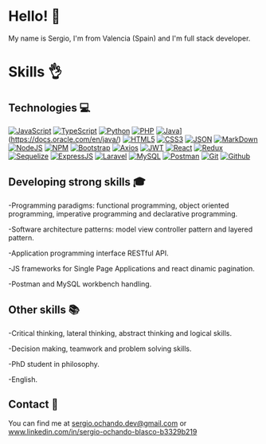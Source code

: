 # Hello! :wave:
My name is Sergio, I'm from Valencia (Spain) and I'm full stack developer.

# Skills :ok_hand:

## Technologies :computer:
[![JavaScript](https://img.shields.io/badge/JavaScript-F7DF1E?logo=javascript&logoColor=000&style=flat)](https://developer.mozilla.org/en-US/docs/Web/JavaScript) [![TypeScript](https://img.shields.io/badge/TypeScript-3178C6?logo=typescript&logoColor=fff&style=flat)](https://www.typescriptlang.org/docs/) [![Python](https://img.shields.io/badge/Python-3776AB?logo=python&logoColor=fff&style=flat)](https://docs.python.org/3/) [![PHP](https://img.shields.io/badge/PHP-777BB4?logo=php&logoColor=fff&style=flat)](https://www.php.net/docs.php) [![Java](https://img.shields.io/badge/java-%23ED8B00.svg?style=for-the-badge&logo=openjdk&logoColor=white)](https://img.shields.io/badge/Java-ED8B00?style=for-the-badge&logo=java&logoColor=white)](https://docs.oracle.com/en/java/) [![HTML5](https://img.shields.io/badge/HTML5-E34F26?logo=html5&logoColor=fff&style=flat)](https://developer.mozilla.org/en-US/docs/Glossary/HTML5) [![CSS3](https://img.shields.io/badge/CSS3-1572B6?logo=css3&logoColor=fff&style=flat)](https://developer.mozilla.org/en-US/docs/Web/CSS) [![JSON](https://img.shields.io/badge/JSON-000?logo=json&logoColor=fff&style=flat)](https://www.json.org/json-en.html) [![MarkDown](https://img.shields.io/badge/Markdown-000?logo=markdown&logoColor=fff&style=flat)](https://www.markdownguide.org/) [![NodeJS](https://img.shields.io/badge/Node.js-393?logo=nodedotjs&logoColor=fff&style=flat)](https://developer.mozilla.org/en-US/docs/Web/API/Node) [![NPM](https://img.shields.io/badge/npm-CB3837?logo=npm&logoColor=fff&style=flat)](https://docs.npmjs.com/) [![Bootstrap](https://img.shields.io/badge/Bootstrap-7952B3?logo=bootstrap&logoColor=fff&style=flat)](https://getbootstrap.com/docs/4.1/getting-started/introduction/) [![Axios](https://img.shields.io/badge/Axios-5A29E4?logo=axios&logoColor=fff&style=flat)](https://axios-http.com/docs/intro) [![JWT](https://img.shields.io/badge/JSON%20Web%20Tokens-000?logo=jsonwebtokens&logoColor=fff&style=flat)](https://jwt.io/introduction) [![React](https://img.shields.io/badge/React-61DAFB?logo=react&logoColor=000&style=flat)](https://react.dev/learn) [![Redux](https://img.shields.io/badge/Redux-764ABC?logo=redux&logoColor=fff&style=flat)](https://redux.js.org/introduction/getting-started) [![Sequelize](https://img.shields.io/badge/Sequelize-52B0E7?logo=sequelize&logoColor=fff&style=flat)](https://sequelize.org/) [![ExpressJS](https://img.shields.io/badge/Express-000?logo=express&logoColor=fff&style=flat)](https://expressjs.com/) [![Laravel](https://img.shields.io/badge/Laravel-FF2D20?logo=laravel&logoColor=fff&style=flat)](https://laravel.com/docs/10.x/readme) [![MySQL](https://img.shields.io/badge/MySQL-4479A1?logo=mysql&logoColor=fff&style=flat)](https://dev.mysql.com/doc/) [![Postman](https://img.shields.io/badge/Postman-FF6C37?logo=postman&logoColor=fff&style=flat)](https://www.postman.com/api-documentation-tool/) [![Git](https://img.shields.io/badge/Git-F05032?logo=git&logoColor=fff&style=flat)](https://developer.mozilla.org/en-US/docs/Glossary/Git) [![Github](https://img.shields.io/badge/GitHub-181717?logo=github&logoColor=fff&style=flat)](https://docs.github.com/es)

## Developing strong skills :mortar_board:
-Programming paradigms: functional programming, object oriented programming, imperative programming and declarative programming.

-Software architecture patterns: model view controller pattern and layered pattern.

-Application programming interface RESTful API.

-JS frameworks for Single Page Applications and react dinamic pagination.

-Postman and MySQL workbench handling.

## Other skills :books:
-Critical thinking, lateral thinking, abstract thinking and logical skills.

-Decision making, teamwork and problem solving skills.

-PhD student in philosophy.

-English.

## Contact :email:
You can find me at sergio.ochando.dev@gmail.com
or www.linkedin.com/in/sergio-ochando-blasco-b3329b219
